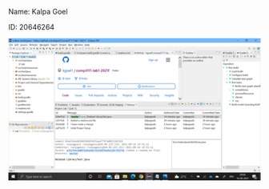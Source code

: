 Name: Kalpa Goel

ID: 20646264

![image](COMP3111%20Lab%201%20Eclipse%20Git%20History%20Screenshot.png)
